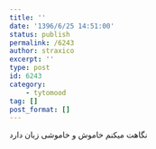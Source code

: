 ```yaml
---
title: ''
date: '1396/6/25 14:51:00'
status: publish
permalink: /6243
author: straxico
excerpt: ''
type: post
id: 6243
category:
    - tytomood
tag: []
post_format: []
---
```

نگاهت میکنم خاموش و خاموشی زبان دارد
